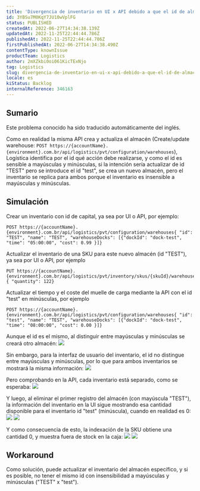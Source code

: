 ```yaml
---
title: 'Divergencia de inventario en UI x API debido a que el id de almacén distingue entre mayúsculas y minúsculas'
id: 3YBSu7M0KqY7JU10wVplFG
status: PUBLISHED
createdAt: 2022-06-27T14:34:38.139Z
updatedAt: 2022-11-25T22:44:44.786Z
publishedAt: 2022-11-25T22:44:44.786Z
firstPublishedAt: 2022-06-27T14:34:38.490Z
contentType: knownIssue
productTeam: Logistics
author: 2mXZkbi0oi061KicTExNjo
tag: Logistics
slug: divergencia-de-inventario-en-ui-x-api-debido-a-que-el-id-de-almacen-distingue-entre-mayusculas-y-minusculas
locale: es
kiStatus: Backlog
internalReference: 346163
---
```


## Sumario

<div class="alert alert-info">
  <p>Este problema conocido ha sido traducido automáticamente del inglés.</p>
</div>

Como en realidad la misma API crea y actualiza el almacén (Create/update warehouse: `POST https://{accountName}.{environment}.com.br/api/logistics/pvt/configuration/warehouses`), Logística identifica por el id qué acción debe realizarse, y como el id es sensible a mayúsculas y minúsculas, si la intención sería actualizar de id "TEST" pero se introduce el id "test", se crea un nuevo almacén, pero el inventario se replica para ambos porque el inventario es insensible a mayúsculas y minúsculas.


## Simulación


Crear un inventario con id de capital, ya sea por UI o API, por ejemplo:

    POST https://{accountName}.{environment}.com.br/api/logistics/pvt/configuration/warehouses{ "id": "TEST", "name": "TEST", "warehouseDocks": [{"dockId": "dock-test", "time": "05:00:00", "cost": 0.99 }]}

Actualizar el inventario de una SKU para este nuevo almacén (id "TEST"), ya sea por UI o API, por ejemplo

    PUT https://{accountName}.{environment}.com.br/api/logistics/pvt/inventory/skus/{skuId}/warehouses/{warehouseId}{ "quantity": 122}

Actualizar el tiempo y el coste del muelle de carga mediante la API con el id "test" en minúsculas, por ejemplo

    POST https://{accountName}.{environment}.com.br/api/logistics/pvt/configuration/warehouses{ "id": "test", "name": "TEST", "warehouseDocks": [{"dockId": "dock-test", "time": "08:00:00", "cost": 0.00 }]}

Aunque el id es el mismo, al distinguir entre mayúsculas y minúsculas se creará otro almacén:
 ![](https://vtexhelp.zendesk.com/attachments/token/9rtOZ4rvyimyhR8a4SPYiKkcV/?name=image.png)

Sin embargo, para la interfaz de usuario del inventario, el id no distingue entre mayúsculas y minúsculas, por lo que para ambos inventarios se mostrará la misma información:
 ![](https://vtexhelp.zendesk.com/attachments/token/0yAKYzWYy5Sn023Hk28QqcDDR/?name=image.png)

Pero comprobando en la API, cada inventario está separado, como se esperaba:
 ![](https://vtexhelp.zendesk.com/attachments/token/LFPgP1tbhl81JA0e7zeW6lrwv/?name=image.png)

Y luego, al eliminar el primer registro del almacén (con mayúscula "TEST"), la información del inventario en la UI sigue mostrando esa cantidad disponible para el inventario id "test" (minúscula), cuando en realidad es 0:
 ![](https://vtexhelp.zendesk.com/attachments/token/nhn5tLzAlpiTrfRTSaZNu058S/?name=image.png)
 ![](https://vtexhelp.zendesk.com/attachments/token/YI35cmEAkxMVHpaqTE0KrHHS1/?name=image.png)

Y como consecuencia de esto, la indexación de la SKU obtiene una cantidad 0, y muestra fuera de stock en la caja:
 ![](https://vtexhelp.zendesk.com/attachments/token/Q3SECpqLt5hNL4OIkp5s55BpK/?name=image.png)
 ![](https://vtexhelp.zendesk.com/attachments/token/j3LH5atDUaQL8RzTJug42Wqq7/?name=image.png)


## Workaround


Como solución, puede actualizar el inventario del almacén específico, y si es posible, no tener el mismo id con insensibilidad a mayúsculas y minúsculas ("TEST" x "test").

